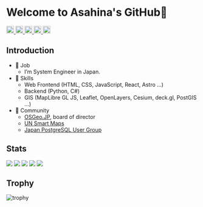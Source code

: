 # Welcome to Asahina's GitHub👋

<p align="left">
  <a href="https://github.com/asahina820">
    <img height="20" src="https://komarev.com/ghpvc/?username=asahina820" />
  </a>
  <a href="https://github.com/asahina820">
    <img height="20" src="https://img.shields.io/github/followers/asahina820?label=follow&logo=github&style=flat" />
  </a>
  <a href="http://qiita.com/asahina820">
    <img height="20" src="https://qiita-badge.apiapi.app/s/asahina820/posts.svg" />
  </a>
  <a href="http://qiita.com/asahina820">
    <img height="20" src="https://qiita-badge.apiapi.app/s/asahina820/contributions.svg" />
  </a>
  <a href="https://zenn.dev/asahina820">
    <img height="20" src="https://badgen.org/img/zenn/asahina820/books?style=plastic" />
  </a>
</p>

## Introduction

- 🔭 Job
  - I’m System Engineer in Japan.
- 🌱 Skills
  - Web Frontend (HTML, CSS, JavaScript, React, Astro ...)
  - Backend (Python, C#)
  - GIS (MapLibre GL JS, Leaflet, OpenLayers, Cesium, deck.gl, PostGIS ...)
- 👯 Community
  - [OSGeo.JP](https://www.osgeo.jp/), board of director
  - [UN Smart Maps](https://unopengis.github.io/smartmaps/)
  - [Japan PostgreSQL User Group](https://postgresql.jp/)

## Stats
![](http://github-profile-summary-cards.vercel.app/api/cards/profile-details?username=asahina820&theme=gruvbox)
![](http://github-profile-summary-cards.vercel.app/api/cards/repos-per-language?username=asahina820&theme=gruvbox)
![](http://github-profile-summary-cards.vercel.app/api/cards/most-commit-language?username=asahina820&theme=gruvbox)
![](http://github-profile-summary-cards.vercel.app/api/cards/stats?username=asahina820&theme=gruvbox)
![](http://github-profile-summary-cards.vercel.app/api/cards/productive-time?username=asahina820&theme=gruvbox&utcOffset=9)

## Trophy
![trophy](https://github-profile-trophy.vercel.app/?username=asahina820&theme=gruvbox)
